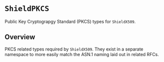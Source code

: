# ``ShieldPKCS``

Public Key Cryptograpgy Standard (PKCS) types for ``ShieldX509``.

## Overview

PKCS related types required by ``ShieldX509``. They exist in a separate namespace to more easily match the ASN.1
naming laid out in related RFCs.
